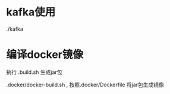 
# kafka使用
./kafka

# 编译docker镜像
执行 .build.sh 生成jar包

.docker/docker-build.sh , 按照.docker/Dockerfile 将jar包生成镜像